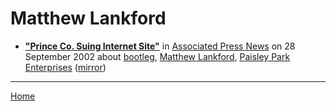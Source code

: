 # Matthew Lankford

 - [**"Prince Co. Suing Internet Site"**](https://apnews.com/06d02aeedba29e311e8d336c7b71a2b8) in [Associated Press News](https://apnews.com/) on 28 September 2002 about [bootleg](../../topics/bootleg/index.md), [Matthew Lankford](../../topics/matthew-lankford/index.md), [Paisley Park Enterprises](../../topics/paisley-park-enterprises/index.md) ([mirror](https://web.archive.org/web/*/https://apnews.com/06d02aeedba29e311e8d336c7b71a2b8))

----

[Home](../)
